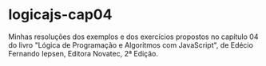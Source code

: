 # logicajs-cap04
Minhas resoluções dos exemplos e dos exercícios propostos no capítulo 04 do livro "Lógica de Programação e Algoritmos com JavaScript", de Edécio Fernando Iepsen, Editora Novatec, 2ª Edição.
